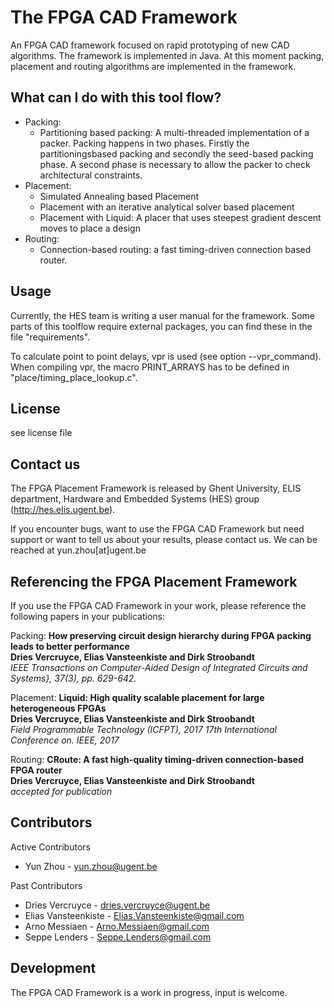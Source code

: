 The FPGA CAD Framework
==============================

An FPGA CAD framework focused on rapid prototyping of new CAD algorithms.
The framework is implemented in Java. At this moment packing, placement and routing algorithms are implemented in the framework.


What can I do with this tool flow?
---------------

<ul>

<li>
Packing:
<ul>
  <li>Partitioning based packing: A multi-threaded implementation of a packer. Packing happens in two phases. Firstly the partitioningsbased packing and secondly the seed-based packing phase. A second phase is necessary to allow the packer to check architectural constraints. </li>
</ul>
</li>

<li>
Placement:
<ul>
  <li>Simulated Annealing based Placement</li>
  <li>Placement with an iterative analytical solver based placement</li>
  <li>Placement with Liquid: A placer that uses steepest gradient descent moves to place a design</li>
</ul>
</li>

<li>
Routing:
<ul>
  <li>Connection-based routing: a fast timing-driven connection based router.</li>
</ul>
</li>

</ul>

Usage
---------------

Currently, the HES team is writing a user manual for the framework.
Some parts of this toolflow require external packages, you can find these in the file "requirements".

To calculate point to point delays, vpr is used (see option --vpr_command). When compiling vpr, the macro PRINT_ARRAYS has to be defined in "place/timing_place_lookup.c".

License
---------------
see license file

Contact us
---------------
The FPGA Placement Framework is released by Ghent University, ELIS department, Hardware and Embedded Systems (HES) group (http://hes.elis.ugent.be).

If you encounter bugs, want to use the FPGA CAD Framework but need support or want to tell us about your results, please contact us. We can be reached at yun.zhou[at]ugent.be

Referencing the FPGA Placement Framework
---------------
If you use the FPGA CAD Framework in your work, please reference the following papers in your publications: <br>

Packing:
<b>How preserving circuit design hierarchy during FPGA packing leads to better performance <br>
Dries Vercruyce, Elias Vansteenkiste and Dirk Stroobandt</b> <br>
<i> IEEE Transactions on Computer-Aided Design of Integrated Circuits and Systems}, 37(3), pp. 629-642.</i>

Placement:
<b>Liquid: High quality scalable placement for large heterogeneous FPGAs<br>
Dries Vercruyce, Elias Vansteenkiste and Dirk Stroobandt</b> <br>
<i> Field Programmable Technology (ICFPT), 2017 17th International Conference on. IEEE, 2017</i>

Routing:
<b>CRoute: A fast high-quality timing-driven connection-based FPGA router<br>
Dries Vercruyce, Elias Vansteenkiste and Dirk Stroobandt</b> <br>
<i> accepted for publication</i>

Contributors
---------------
Active Contributors
<ul>
  <li>Yun Zhou - <a href="mailto:yun.zhou@ugent.be">yun.zhou@ugent.be</a></li>
</ul>

Past Contributors
<ul>
  <li>Dries Vercruyce - <a href="mailto:dries.vercruyce@ugent.be">dries.vercruyce@ugent.be</a></li>
  <li>Elias Vansteenkiste - <a href="mailto:Elias.Vansteenkiste@gmail.com">Elias.Vansteenkiste@gmail.com</a></li>
  <li>Arno Messiaen - <a href="mailto:Arno.Messiaen@gmail.com">Arno.Messiaen@gmail.com</a></li>
  <li>Seppe Lenders - <a href="mailto:Seppe.Lenders@gmail.com"> Seppe.Lenders@gmail.com</a></li>
</ul>

Development
---------------
The FPGA CAD Framework is a work in progress, input is welcome.

